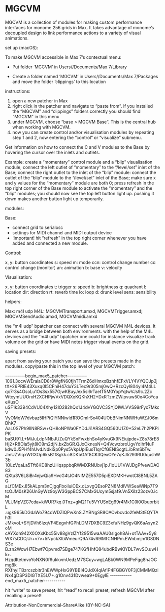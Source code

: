 # MGCVM
MGCVM is a collection of modules for making custom performance interfaces for monome 256 grids in Max. It takes advantage of monome’s decoupled design to link performance actions to a variety of visual animations.

set up (macOS):

To make MGCVM accessible in Max 7’s contextual menu:

- Put folder ‘MGCVM’ in Users/<username>/Documents/Max 7/Library

- Create a folder named ‘MGCVM’ in Users/<username>/Documents/Max 7/Packages and move the folder ‘clippings’ to this location

instructions:

1. open a new patcher in Max
2. right click in the patcher and navigate to “paste from”. If you installed the “MGCVM” and “clippings” folders correctly you should find “MGCVM” in this menu
3. under MGCVM, choose “base > MGCVM Base”. This is the central hub when working with MGCVM.
4. now you can create control and/or visualisation modules by repeating step 1 and 2, now entering the “control” or “visualize” submenu. 

Get information on how to connect the C and V modules to the Base by hovering the cursor over the inlets and outlets. 

Example: create a “momentary” control module and a “blip” visualisation module; connect the left outlet of “momentary” to the “/level/set” inlet of the Base; connect the right outlet to the inlet of the “blip” module: connect the outlet of the “blip” module to the “/level/set” inlet of the Base; make sure x and y values for the “momentary” module are both 0; press refresh in the top right corner of the Base module to activate the “momentary” and the “blip” modules; you should now see the top left button light up. pushing it down makes another button light up temporarily.

modules:

Base: 

- connect grid to serialosc
- settings for MIDI channel and MIDI output device
- !important! hit “refresh” in the top right corner whenever you have added and connected a new module.

Control:

x, y: button coordinates
s: speed
m: mode
ccn: control change number
cc: control change (monitor)
an: animation
b: base
v: velocity

Visualisation:

x, y: button coordinates
t: trigger
s: speed
b: brightness
q: quadrant
l: location
dir: direction
rt: reverb time
lo: loop
d: drunk level
sens: sensibility

helpers:

Max: m4l udp
M4L: MGCVMTransport.amxd, MGCVMTrigger.amxd; MGCVMSendAudio.amxd, MGCVMmidi.amxd

the “m4l udp” bpatcher can connect with several MGCVM M4L devices. It serves as a bridge between both environments. with the help of the M4L devices and the “m4l udp” bpatcher one could for instance visualize track volume on the grid or have MIDI notes trigger visual events on the grid.

saving presets:

apart from saving your patch you can save the presets made in the modules. copy/paste this in the top level of your MGCVM patch:


----------begin_max5_patcher----------
1061.3ocwWEraiaCD8r8WgfN60fjhTTrmZ6dHmxoBzhhfEFxVLY4VYQCJp3j
tX+26PRIE43Xuxq0l5CFhiH47duY3LTec9r305mj0wQ+RzcQyl804yl4M4LL
qc7r3s4OsoLu1Os3sx557GjwKBuyJex5si6rTaetT5M0YopYqtwVJs9c.2Zc
WtcymUUOrxH2XCHPjwVxVDQXoKQKhXH2+DxRTzmZWipvuw50e4CoYcaeXusO
uSF1k3394CdVU04Xhy12lO282hQx1J4dvYGQVC3SYjQlWLVVS99rFyc7MkcV
VyOMqW7dvbaz5IHPiQIYNNiwId1ROGmIrSx404UObBNimNNWHuWZJ06mDhK7
AaL0S7Ph9IIN8RSw+QH8oNPWa0FYDdJi1ARS4GQ560U1Z0+52eL7h2PKPiPK
baSU91.L+MiJuLdpNNbJUZuQYkSnFwxbhSx4yKvuGk9NEiujpde+Z8s78rE8
Hj2+R8Ola5yjt8lO9m2djN.bxZbGR.QJxOknesN+Q4VcwzbroUgvYdIhfNuF
kdw0J5PHf4hUvd.NdkiSp0Pys5VkpUplEuoTIqrCfGENIScgtL.ibRmSbTw.
JmUZVIqxWGXOp6ksB1f8gkk.c8DKbGAf8CK3QexOYe7qKJ5293RU0qushW3b
1OLzVqaLa5Tft6KD8hzUHqsppbqRWMXRNUbvj1pJ1oUU1VWJDgPfvewDAO83
QXtu3V6L8iBr4njwQia9HvcG4tJO4NlMZE557D5piEXDMKHwotCI8BNL5ZAG
aLfCMEx.85kALpm3nCjgqFboiIuiOEx.dLxvgQEsoPZN8MdlVWSeaWiNp7T9
tcOJM0sK26UnGyWz9oyW3GppBCS7CMxGUcym5sjaf9.Vn5XiIz23ozv0.icM
VLUMpVZC7cda+kWUR7kq.0Tnz+gM21Tu5VYUSnEg69r4Mk1C0l0ObuprbitL
.ugk965kDGdaWo794dWDZIQPwXnS.ZYBNgSR8OAOvbcvdo2feM3tEQYTAh3l
JMkvoL+SYjDVh6IzqVF4EegvhfGPhLDM7DXBC9Z3xfuNHz9gvQK6aAsyn2oM
cAYXoh942X0OXxKbc55iv88gVzlZYf29515waAAU0slgoh8Ai+otTAAv+5y8
WX7sCDCjUr+v7v+5NpckXIbWmeurQ9A74vR9lMfCNHPm.EWnbmjm1G8DNS3e
B.zn2WcwH7Ebwf7Opvmd7SBge747KGfHhfQ84ubdRBwKlYDL7wvSO.uwHk+.
HzqdItetmvoYoNXN0f6ukkvmUedzM7SCuy+wgLABk0WN9MPeFgg8hJOCmg8k
RXfhylTBzrcszbitr3hEWWpHxG9YBBl4QJdX4qIAflP4FGBGY0F3jCMMMQzl
Nx4gDSP3DIGTXE5U7+.g1Onv431Dvwea9+0EgylE
-----------end_max5_patcher-----------

hit “write” to save preset; hit “read” to recall preset; refresh MGCVM after recalling a preset!

Attribution-NonCommercial-ShareAlike (BY-NC-SA)


